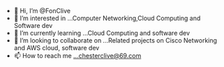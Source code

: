 - 👋 Hi, I’m @FonClive
- 👀 I’m interested in ...Computer Networking,Cloud Computing and Software dev
- 🌱 I’m currently learning ...Cloud Computing and software dev
- 💞️ I’m looking to collaborate on ...Related projects on Cisco Networking and AWS cloud, software dev
- 📫 How to reach me ...chesterclive@69.com

<!---
FonClive/FonClive is a ✨ special ✨ repository because its `README.md` (this file) appears on your GitHub profile.
You can click the Preview link to take a look at your changes.
--->
